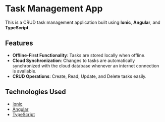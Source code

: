 # Task Management App

This is a CRUD task management application built using **Ionic**, **Angular**, and **TypeScript**. 

## Features

- **Offline-First Functionality**: Tasks are stored locally when offline. 
- **Cloud Synchronization**: Changes to tasks are automatically synchronized with the cloud database whenever an internet connection is available.
- **CRUD Operations**: Create, Read, Update, and Delete tasks easily.

## Technologies Used

- [Ionic](https://ionicframework.com/)
- [Angular](https://angular.io/)
- [TypeScript](https://www.typescriptlang.org/)


